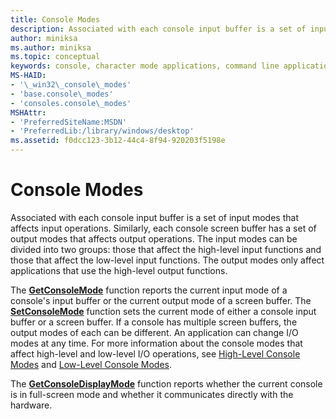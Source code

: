 ```yaml
---
title: Console Modes
description: Associated with each console input buffer is a set of input modes that affects input operations.
author: miniksa
ms.author: miniksa
ms.topic: conceptual
keywords: console, character mode applications, command line applications, terminal applications, console api
MS-HAID:
- '\_win32\_console\_modes'
- 'base.console\_modes'
- 'consoles.console\_modes'
MSHAttr:
- 'PreferredSiteName:MSDN'
- 'PreferredLib:/library/windows/desktop'
ms.assetid: f0dcc123-3b12-44c4-8f94-920203f5198e
---
```


# Console Modes

Associated with each console input buffer is a set of input modes that affects input operations. Similarly, each console screen buffer has a set of output modes that affects output operations. The input modes can be divided into two groups: those that affect the high-level input functions and those that affect the low-level input functions. The output modes only affect applications that use the high-level output functions.

The [**GetConsoleMode**](getconsolemode.md) function reports the current input mode of a console's input buffer or the current output mode of a screen buffer. The [**SetConsoleMode**](setconsolemode.md) function sets the current mode of either a console input buffer or a screen buffer. If a console has multiple screen buffers, the output modes of each can be different. An application can change I/O modes at any time. For more information about the console modes that affect high-level and low-level I/O operations, see [High-Level Console Modes](high-level-console-modes.md) and [Low-Level Console Modes](low-level-console-modes.md).

The [**GetConsoleDisplayMode**](getconsoledisplaymode.md) function reports whether the current console is in full-screen mode and whether it communicates directly with the hardware.
